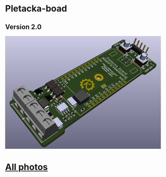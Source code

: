 # Pletacka-boad

## Version 2.0

![Front](./media/v2.0/P0.png)
# [All photos](./media/v2.0/README.md)
